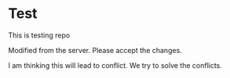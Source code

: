 # Test
This is testing repo

Modified from the server. Please accept the changes.

I am  thinking this will lead to conflict. We try to solve the conflicts.
